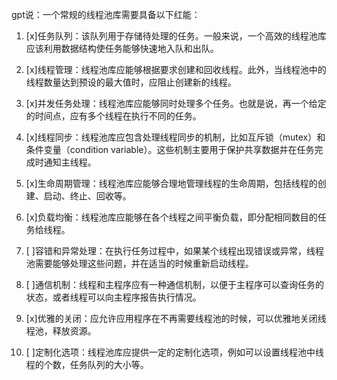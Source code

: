 gpt说：一个常规的线程池库需要具备以下红能：

1. [x]任务队列：该队列用于存储待处理的任务。一般来说，一个高效的线程池库应该利用数据结构使任务能够快速地入队和出队。

2. [x]线程管理：线程池库应能够根据要求创建和回收线程。此外，当线程池中的线程数量达到预设的最大值时，应阻止创建新的线程。

3. [x]并发任务处理：线程池库应能够同时处理多个任务。也就是说，再一个给定的时间点，应有多个线程在执行不同的任务。

4. [x]线程同步：线程池库应包含处理线程同步的机制，比如互斥锁（mutex）和条件变量（condition variable）。这些机制主要用于保护共享数据并在任务完成时通知主线程。

5. [x]生命周期管理：线程池库应能够合理地管理线程的生命周期，包括线程的创建、启动、终止、回收等。

6. [x]负载均衡：线程池库应能够在各个线程之间平衡负载，即分配相同数目的任务给线程。

7. [ ]容错和异常处理：在执行任务过程中，如果某个线程出现错误或异常，线程池需要能够处理这些问题，并在适当的时候重新启动线程。

8. [ ]通信机制：线程和主程序应有一种通信机制，以便于主程序可以查询任务的状态，或者线程可以向主程序报告执行情况。

9. [x]优雅的关闭：应允许应用程序在不再需要线程池的时候，可以优雅地关闭线程池，释放资源。

10. [ ]定制化选项：线程池库应提供一定的定制化选项，例如可以设置线程池中线程的个数，任务队列的大小等。

